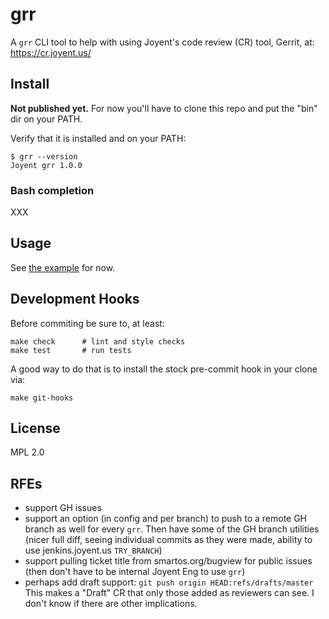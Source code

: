 # grr

A `grr` CLI tool to help with using Joyent's code review (CR) tool, Gerrit, at:
<https://cr.joyent.us/>

## Install

**Not published yet.** For now you'll have to clone this repo and put the "bin"
dir on your PATH.

Verify that it is installed and on your PATH:

    $ grr --version
    Joyent grr 1.0.0


### Bash completion

XXX


## Usage

See [the example](docs/example.md) for now.


## Development Hooks

Before commiting be sure to, at least:

    make check      # lint and style checks
    make test       # run tests

A good way to do that is to install the stock pre-commit hook in your
clone via:

    make git-hooks

## License

MPL 2.0


## RFEs

- support GH issues
- support an option (in config and per branch) to push to a remote GH branch
  as well for every `grr`. Then have some of the GH branch utilities
  (nicer full diff, seeing individual commits as they were made, ability to
  use jenkins.joyent.us `TRY_BRANCH`)
- support pulling ticket title from smartos.org/bugview for public issues
  (then don't have to be internal Joyent Eng to use `grr`)
- perhaps add draft support: `git push origin HEAD:refs/drafts/master`
  This makes a "Draft" CR that only those added as reviewers can see. I
  don't know if there are other implications.

